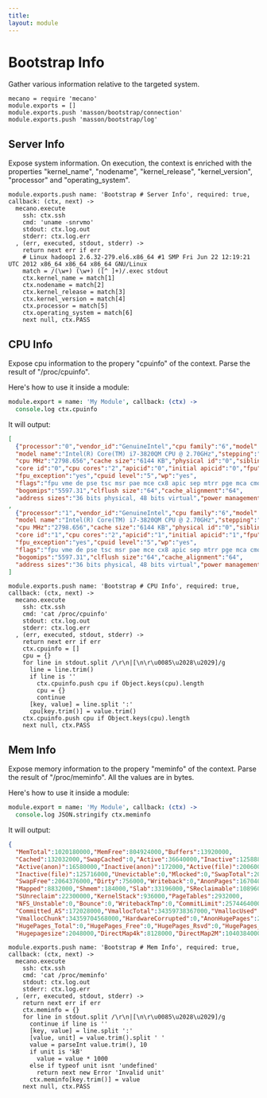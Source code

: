 ```yaml
---
title: 
layout: module
---
```


# Bootstrap Info

Gather various information relative to the targeted system.

    mecano = require 'mecano'
    module.exports = []
    module.exports.push 'masson/bootstrap/connection'
    module.exports.push 'masson/bootstrap/log'

## Server Info

Expose system information. On execution, the context is enriched with the 
properties "kernel\_name", "nodename", "kernel\_release", "kernel\_version", 
"processor" and "operating_system".

    module.exports.push name: 'Bootstrap # Server Info', required: true, callback: (ctx, next) ->
      mecano.execute
        ssh: ctx.ssh
        cmd: 'uname -snrvmo'
        stdout: ctx.log.out
        stderr: ctx.log.err
      , (err, executed, stdout, stderr) ->
        return next err if err
        # Linux hadoop1 2.6.32-279.el6.x86_64 #1 SMP Fri Jun 22 12:19:21 UTC 2012 x86_64 x86_64 x86_64 GNU/Linux
        match = /(\w+) (\w+) ([^ ]+)/.exec stdout
        ctx.kernel_name = match[1]
        ctx.nodename = match[2]
        ctx.kernel_release = match[3]
        ctx.kernel_version = match[4]
        ctx.processor = match[5]
        ctx.operating_system = match[6]
        next null, ctx.PASS

## CPU Info

Expose cpu information to the propery "cpuinfo" of the context. Parse the 
result of "/proc/cpuinfo".

Here's how to use it inside a module:

```coffee
module.export = name: 'My Module', callback: (ctx) ->
  console.log ctx.cpuinfo
```

It will output:

```json
[
  {"processor":"0","vendor_id":"GenuineIntel","cpu family":"6","model":"58",
  "model name":"Intel(R) Core(TM) i7-3820QM CPU @ 2.70GHz","stepping":"9",
  "cpu MHz":"2798.656","cache size":"6144 KB","physical id":"0","siblings":"2",
  "core id":"0","cpu cores":"2","apicid":"0","initial apicid":"0","fpu":"yes",
  "fpu_exception":"yes","cpuid level":"5","wp":"yes",
  "flags":"fpu vme de pse tsc msr pae mce cx8 apic sep mtrr pge mca cmov pat pse36 clflush mmx fxsr sse sse2 ht syscall nx rdtscp lm constant_tsc rep_good pni ssse3 lahf_lm",
  "bogomips":"5597.31","clflush size":"64","cache_alignment":"64",
  "address sizes":"36 bits physical, 48 bits virtual","power management":""}
,
  {"processor":"1","vendor_id":"GenuineIntel","cpu family":"6","model":"58",
  "model name":"Intel(R) Core(TM) i7-3820QM CPU @ 2.70GHz","stepping":"9",
  "cpu MHz":"2798.656","cache size":"6144 KB","physical id":"0","siblings":"2",
  "core id":"1","cpu cores":"2","apicid":"1","initial apicid":"1","fpu":"yes",
  "fpu_exception":"yes","cpuid level":"5","wp":"yes",
  "flags":"fpu vme de pse tsc msr pae mce cx8 apic sep mtrr pge mca cmov pat pse36 clflush mmx fxsr sse sse2 ht syscall nx rdtscp lm constant_tsc rep_good pni ssse3 lahf_lm",
  "bogomips":"5597.31","clflush size":"64","cache_alignment":"64",
  "address sizes":"36 bits physical, 48 bits virtual","power management":""}
]
```

    module.exports.push name: 'Bootstrap # CPU Info', required: true, callback: (ctx, next) ->
      mecano.execute
        ssh: ctx.ssh
        cmd: 'cat /proc/cpuinfo'
        stdout: ctx.log.out
        stderr: ctx.log.err
      , (err, executed, stdout, stderr) ->
        return next err if err
        ctx.cpuinfo = []
        cpu = {}
        for line in stdout.split /\r\n|[\n\r\u0085\u2028\u2029]/g
          line = line.trim()
          if line is ''
            ctx.cpuinfo.push cpu if Object.keys(cpu).length
            cpu = {}
            continue
          [key, value] = line.split ':'
          cpu[key.trim()] = value.trim()
        ctx.cpuinfo.push cpu if Object.keys(cpu).length
        next null, ctx.PASS

## Mem Info

Expose memory information to the propery "meminfo" of the context. Parse the 
result of "/proc/meminfo". All the values are in bytes.

Here's how to use it inside a module:

```coffee
module.export = name: 'My Module', callback: (ctx) ->
  console.log JSON.stringify ctx.meminfo
```

It will output:

```json
{
  "MemTotal":1020180000,"MemFree":804924000,"Buffers":13920000,
  "Cached":132032000,"SwapCached":0,"Active":36640000,"Inactive":125888000,
  "Active(anon)":16580000,"Inactive(anon)":172000,"Active(file)":20060000,
  "Inactive(file)":125716000,"Unevictable":0,"Mlocked":0,"SwapTotal":2064376000,
  "SwapFree":2064376000,"Dirty":756000,"Writeback":0,"AnonPages":16704000,
  "Mapped":8832000,"Shmem":184000,"Slab":33196000,"SReclaimable":10896000,
  "SUnreclaim":22300000,"KernelStack":936000,"PageTables":2932000,
  "NFS_Unstable":0,"Bounce":0,"WritebackTmp":0,"CommitLimit":2574464000,
  "Committed_AS":172028000,"VmallocTotal":34359738367000,"VmallocUsed":24324000,
  "VmallocChunk":34359704568000,"HardwareCorrupted":0,"AnonHugePages":2048000,
  "HugePages_Total":0,"HugePages_Free":0,"HugePages_Rsvd":0,"HugePages_Surp":0,
  "Hugepagesize":2048000,"DirectMap4k":8128000,"DirectMap2M":1040384000}
```

    module.exports.push name: 'Bootstrap # Mem Info', required: true, callback: (ctx, next) ->
      mecano.execute
        ssh: ctx.ssh
        cmd: 'cat /proc/meminfo'
        stdout: ctx.log.out
        stderr: ctx.log.err
      , (err, executed, stdout, stderr) ->
        return next err if err
        ctx.meminfo = {}
        for line in stdout.split /\r\n|[\n\r\u0085\u2028\u2029]/g
          continue if line is ''
          [key, value] = line.split ':'
          [value, unit] = value.trim().split ' '
          value = parseInt value.trim(), 10
          if unit is 'kB'
            value = value * 1000
          else if typeof unit isnt 'undefined'
            return next new Error 'Invalid unit'
          ctx.meminfo[key.trim()] = value
        next null, ctx.PASS






